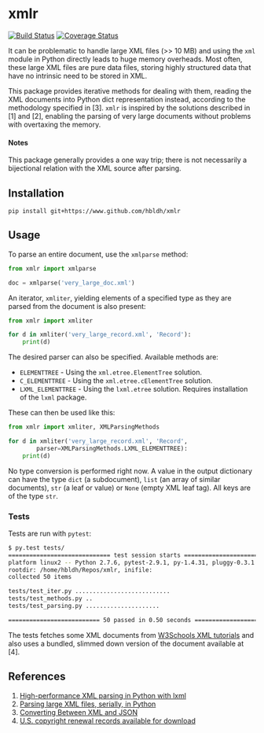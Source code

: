 # xmlr

[![Build Status](https://travis-ci.org/hbldh/xmlr.svg?branch=master)](https://travis-ci.org/hbldh/xmlr)
[![Coverage Status](https://coveralls.io/repos/github/hbldh/xmlr/badge.svg?branch=master)](https://coveralls.io/github/hbldh/xmlr?branch=master)

It can be problematic to handle large XML files (>> 10 MB) and using the `xml` module 
in Python directly leads to huge memory overheads. Most often, these large XML 
files are pure data files, storing highly structured data that have no 
intrinsic need to be stored in XML.

This package provides iterative methods for dealing with them, reading the 
XML documents into Python dict representation instead, according to the 
methodology specified in \[3\]. `xmlr` is inspired by the
solutions described in \[1\] and \[2\], enabling the parsing of very 
large documents without problems with overtaxing the memory.

#### Notes

   This package generally provides a one way trip; there is not necessarily a 
   bijectional relation with the XML source after parsing.


## Installation

```
pip install git+https://www.github.com/hbldh/xmlr
```

## Usage

To parse an entire document, use the `xmlparse` method:

```python
from xmlr import xmlparse

doc = xmlparse('very_large_doc.xml')

```

An iterator, `xmliter`, yielding elements of a specified type as they are parsed from
the document is also present:

```python
from xmlr import xmliter

for d in xmliter('very_large_record.xml', 'Record'):
    print(d)

```

The desired parser can also be specified. Available methods are:

- `ELEMENTTREE` - Using the `xml.etree.ElementTree` solution.
- `C_ELEMENTTREE` - Using the `xml.etree.cElementTree` solution.
- `LXML_ELEMENTTREE` - Using the `lxml.etree` solution. Requires 
  installation of the `lxml` package.

These can then be used like this:

```python
from xmlr import xmliter, XMLParsingMethods

for d in xmliter('very_large_record.xml', 'Record', 
        parser=XMLParsingMethods.LXML_ELEMENTTREE):
    print(d)

```

No type conversion is performed right now. A value in the output dictionary
can have the type `dict` (a subdocument), `list` (an array of similar 
documents), `str` (a leaf or value) or `None` (empty XML leaf tag). All keys
are of the type `str`.

### Tests

Tests are run with `pytest`:

```bash
$ py.test tests/
============================= test session starts ==============================
platform linux2 -- Python 2.7.6, pytest-2.9.1, py-1.4.31, pluggy-0.3.1
rootdir: /home/hbldh/Repos/xmlr, inifile: 
collected 50 items 

tests/test_iter.py ...........................
tests/test_methods.py ..
tests/test_parsing.py .....................

========================== 50 passed in 0.50 seconds ===========================
```

The tests fetches some XML documents from 
[W3Schools XML tutorials](http://www.w3schools.com/xml/xml_examples.asp) and 
also uses a bundled, slimmed down version of the document available at \[4\].

## References

1. [High-performance XML parsing in Python with lxml](https://www.ibm.com/developerworks/xml/library/x-hiperfparse/)
2. [Parsing large XML files, serially, in Python](http://boscoh.com/programming/reading-xml-serially.html)
3. [Converting Between XML and JSON](http://www.xml.com/lpt/a/1658)
4. [U.S. copyright renewal records available for download](http://booksearch.blogspot.se/2008/06/us-copyright-renewal-records-available.html)
